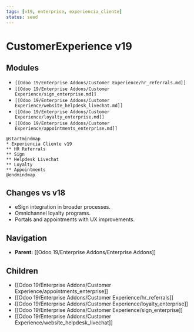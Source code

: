 ```yaml
---
tags: [v19, enterprise, experiencia_cliente]
status: seed
---
```

# CustomerExperience v19

## Modules
- `[[Odoo 19/Enterprise Addons/Customer Experience/hr_referrals.md]]`
- `[[Odoo 19/Enterprise Addons/Customer Experience/sign_enterprise.md]]`
- `[[Odoo 19/Enterprise Addons/Customer Experience/website_helpdesk_livechat.md]]`
- `[[Odoo 19/Enterprise Addons/Customer Experience/loyalty_enterprise.md]]`
- `[[Odoo 19/Enterprise Addons/Customer Experience/appointments_enterprise.md]]`

```plantuml
@startmindmap
* Experiencia Cliente v19
** HR Referrals
** Sign
** Helpdesk Livechat
** Loyalty
** Appointments
@endmindmap
```

## Changes vs v18
- eSign integration in broader processes.
- Omnichannel loyalty programs.
- Portals and appointments with UX improvements.






## Navigation
- **Parent:** [[Odoo 19/Enterprise Addons/Enterprise Addons]]
## Children
- [[Odoo 19/Enterprise Addons/Customer Experience/appointments_enterprise]]
- [[Odoo 19/Enterprise Addons/Customer Experience/hr_referrals]]
- [[Odoo 19/Enterprise Addons/Customer Experience/loyalty_enterprise]]
- [[Odoo 19/Enterprise Addons/Customer Experience/sign_enterprise]]
- [[Odoo 19/Enterprise Addons/Customer Experience/website_helpdesk_livechat]]

